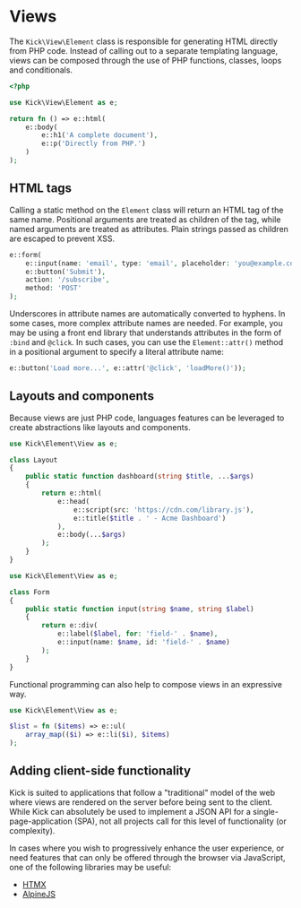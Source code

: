 # Views

The `Kick\View\Element` class is responsible for generating HTML directly from
PHP code. Instead of calling out to a separate templating language, views can
be composed through the use of PHP functions, classes, loops and conditionals.

```php
<?php

use Kick\View\Element as e;

return fn () => e::html(
    e::body(
        e::h1('A complete document'),
        e::p('Directly from PHP.')
    )
);
```

## HTML tags

Calling a static method on the `Element` class will return an HTML tag of the
same name. Positional arguments are treated as children of the tag, while named
arguments are treated as attributes. Plain strings passed as children are escaped
to prevent XSS.

```php
e::form(
    e::input(name: 'email', type: 'email', placeholder: 'you@example.com'),
    e::button('Submit'),
    action: '/subscribe',
    method: 'POST'
);
```

Underscores in attribute names are automatically converted to hyphens. In some
cases, more complex attribute names are needed. For example, you may be using
a front end library that understands attributes in the form of `:bind` and `@click`.
In such cases, you can use the `Element::attr()` method in a positional argument
to specify a literal attribute name:

```php
e::button('Load more...', e::attr('@click', 'loadMore()'));
```

## Layouts and components

Because views are just PHP code, languages features can be leveraged to create
abstractions like layouts and components.

```php
use Kick\Element\View as e;

class Layout
{
    public static function dashboard(string $title, ...$args)
    {
        return e::html(
            e::head(
                e::script(src: 'https://cdn.com/library.js'),
                e::title($title . ' - Acme Dashboard')
            ),
            e::body(...$args)
        );
    }
}
```

```php
use Kick\Element\View as e;

class Form
{
    public static function input(string $name, string $label)
    {
        return e::div(
            e::label($label, for: 'field-' . $name),
            e::input(name: $name, id: 'field-' . $name)
        );
    }
}
```

Functional programming can also help to compose views in an expressive way.

```php
use Kick\Element\View as e;

$list = fn ($items) => e::ul(
    array_map(($i) => e::li($i), $items)
);
```

## Adding client-side functionality

Kick is suited to applications that follow a "traditional" model of the web
where views are rendered on the server before being sent to the client. While
Kick can absolutely be used to implement a JSON API for a single-page-application
(SPA), not all projects call for this level of functionality (or complexity).

In cases where you wish to progressively enhance the user experience, or need
features that can only be offered through the browser via JavaScript, one of
the following libraries may be useful:

- [HTMX](htmx.org)
- [AlpineJS](alpinejs.dev)
